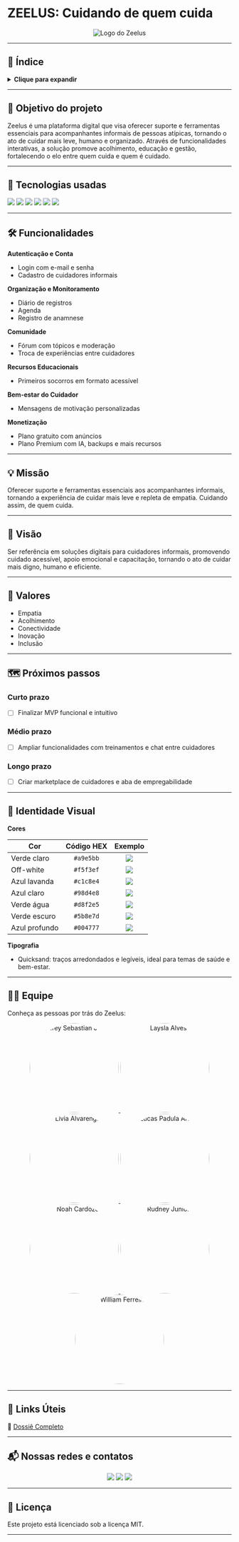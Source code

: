 # ZEELUS: Cuidando de quem cuida

<p align="center">
  <img src="./img/zeelus-logo.png" alt="Logo do Zeelus"/>
</p>

---

## 📑 Índice

<details>
  <summary><strong>Clique para expandir</strong></summary>

1. [Objetivo do projeto](#objetivo-do-projeto)
2. [Tecnologias usadas](#tecnologias-usadas)
3. [Funcionalidades](#funcionalidades)
4. [Missão](#missão)
5. [Visão](#visão)
6. [Valores](#valores)
7. [Próximos passos](#próximos-passos)
8. [Identidade Visual](#identidade-visual)
9. [Equipe](#equipe)
10. [Links Úteis](#links-úteis)
11. [Nossas redes e contatos](#nossas-redes-e-contatos)
12. [Licença](#licença)

</details>

---

## 🎯 Objetivo do projeto

Zeelus é uma plataforma digital que visa oferecer suporte e ferramentas essenciais para acompanhantes informais de pessoas atípicas, tornando o ato de cuidar mais leve, humano e organizado. Através de funcionalidades interativas, a solução promove acolhimento, educação e gestão, fortalecendo o elo entre quem cuida e quem é cuidado.

---

## 🚀 Tecnologias usadas

<p>
  <img src="https://img.shields.io/badge/React-61DAFB?style=flat&logo=react&logoColor=black"/>
  <img src="https://img.shields.io/badge/Java-ED8B00?style=flat&logo=java&logoColor=white"/>
  <img src="https://img.shields.io/badge/Spring%20Boot-6DB33F?style=flat&logo=spring-boot&logoColor=white"/>
  <img src="https://img.shields.io/badge/PostgreSQL-4169E1?style=flat&logo=postgresql&logoColor=white"/>
  <img src="https://img.shields.io/badge/Figma-F24E1E?style=flat&logo=figma&logoColor=white"/>
  <img src="https://img.shields.io/badge/Docker-2496ED?style=flat&logo=docker&logoColor=white"/>
</p>

---

## 🛠️ Funcionalidades

**Autenticação e Conta**
- Login com e-mail e senha
- Cadastro de cuidadores informais

**Organização e Monitoramento**
- Diário de registros
- Agenda
- Registro de anamnese

**Comunidade**
- Fórum com tópicos e moderação
- Troca de experiências entre cuidadores

**Recursos Educacionais**
- Primeiros socorros em formato acessível

**Bem-estar do Cuidador**
- Mensagens de motivação personalizadas

**Monetização**
- Plano gratuito com anúncios
- Plano Premium com IA, backups e mais recursos

---

## 💡 Missão

Oferecer suporte e ferramentas essenciais aos acompanhantes informais, tornando a experiência de cuidar mais leve e repleta de empatia. Cuidando assim, de quem cuida.

---

## 👀 Visão

Ser referência em soluções digitais para cuidadores informais, promovendo cuidado acessível, apoio emocional e capacitação, tornando o ato de cuidar mais digno, humano e eficiente.

---

## 🌱 Valores

- Empatia  
- Acolhimento  
- Conectividade  
- Inovação  
- Inclusão  

---

## 🗺️ Próximos passos

### Curto prazo
- [ ] Finalizar MVP funcional e intuitivo

### Médio prazo
- [ ] Ampliar funcionalidades com treinamentos e chat entre cuidadores

### Longo prazo
- [ ] Criar marketplace de cuidadores e aba de empregabilidade

---

## 🎨 Identidade Visual

**Cores**

| Cor            | Código HEX | Exemplo |
|----------------|:----------:|:-------:|
| Verde claro    | `#a9e5bb`  | ![](https://singlecolorimage.com/get/a9e5bb/30x20) |
| Off-white      | `#f5f3ef`  | ![](https://singlecolorimage.com/get/f5f3ef/30x20) |
| Azul lavanda   | `#c1c8e4`  | ![](https://singlecolorimage.com/get/c1c8e4/30x20) |
| Azul claro     | `#98d4e8`  | ![](https://singlecolorimage.com/get/98d4e8/30x20) |
| Verde água     | `#d8f2e5`  | ![](https://singlecolorimage.com/get/d8f2e5/30x20) |
| Verde escuro   | `#5b8e7d`  | ![](https://singlecolorimage.com/get/5b8e7d/30x20) |
| Azul profundo  | `#004777`  | ![](https://singlecolorimage.com/get/004777/30x20) |

**Tipografia**

- Quicksand: traços arredondados e legíveis, ideal para temas de saúde e bem-estar.

---

## 👩‍💻 Equipe

Conheça as pessoas por trás do Zeelus:

<div align='center'>
  <a href="https://www.linkedin.com/in/andrey-sebastian-justino/" target="_blank">
    <img src="./equipe/andrey.png" alt="Andrey Sebastian Justino" width="200" style="border-radius:50%"/>
  </a>
  <a href="https://www.linkedin.com/in/laysla-alves/" target="_blank">
    <img src="./equipe/laysla.png" alt="Laysla Alves" width="200" style="border-radius:50%"/>
  </a>
  <a href="https://www.linkedin.com/in/livia-alvarenga05/" target="_blank">
    <img src="./equipe/livia.png" alt="Livia Alvarenga" width="200" style="border-radius:50%"/>
  </a>
  <a href="https://www.linkedin.com/in/lucas-padula-alves-b72ba52b6/" target="_blank">
    <img src="./equipe/padula.png" alt="Lucas Padula Alves" width="200" style="border-radius:50%"/>
  </a>
  <a href="https://www.linkedin.com/in/noah-cardozo-714224352/" target="_blank">
    <img src="./equipe/noah.png" alt="Noah Cardozo" width="200" style="border-radius:50%"/>
  </a>
  <a href="https://www.linkedin.com/in/rudneyjr/" target="_blank">
    <img src="./equipe/rudney.png" alt="Rudney Junior" width="200" style="border-radius:50%"/>
  </a>
  <a href="https://www.linkedin.com/in/devwilliamferreira/" target="_blank">
    <img src="./equipe/will.png" alt="William Ferreira" width="200" style="border-radius:50%"/>
  </a>
</div>

---

## 🔗 Links Úteis

📌 [Dossiê Completo](https://heyzine.com/flip-book/7f11790fcc.html)

---

## 📬 Nossas redes e contatos

<p align="center">
  <a href="mailto:zeelus.contato@gmail.com"><img src="https://img.icons8.com/fluency/48/email.png"/></a>
  <a href="https://www.instagram.com/_zeelus/"><img src="https://img.icons8.com/fluency/48/instagram-new.png"/></a>
  <a href="https://www.linkedin.com/company/zeelus"><img src="https://img.icons8.com/fluency/48/linkedin.png"/></a>
</p>

---

## 📄 Licença

Este projeto está licenciado sob a licença MIT.

---

<!--
**Sobre nós:**

🌟 Plataforma de acolhimento e suporte para cuidadores informais  
📚 Recursos educativos + ferramentas de organização  
💬 Comunidade engajada e solidária  
-->